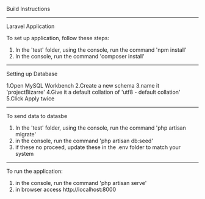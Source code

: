 Build Instructions

----------------------------------------------------------------------------------
Laravel Application

To set up application, follow these steps:

1. In the 'test' folder, using the console, run the command 'npm install'
2. In the console, run the command 'composer install'

----------------------------------------------------------------------------------
Setting up Database

1.Open MySQL Workbench
2.Create a new schema
3.name it 'projectBizarre'
4.Give it a default collation of 'utf8 - default collation'
5.Click Apply twice

----------------------------------------------------------------------------------
To send data to datasbe
1. In the 'test' folder, using the console, run the command 'php artisan migrate'
2. in the console, run the command 'php artisan db:seed'
3. if these no proceed, update these in the .env folder to match your system
----------------------------------------------------------------------------------

To run the application:
1. in the console, run the command 'php artisan serve'
2. in browser access http://localhost:8000

